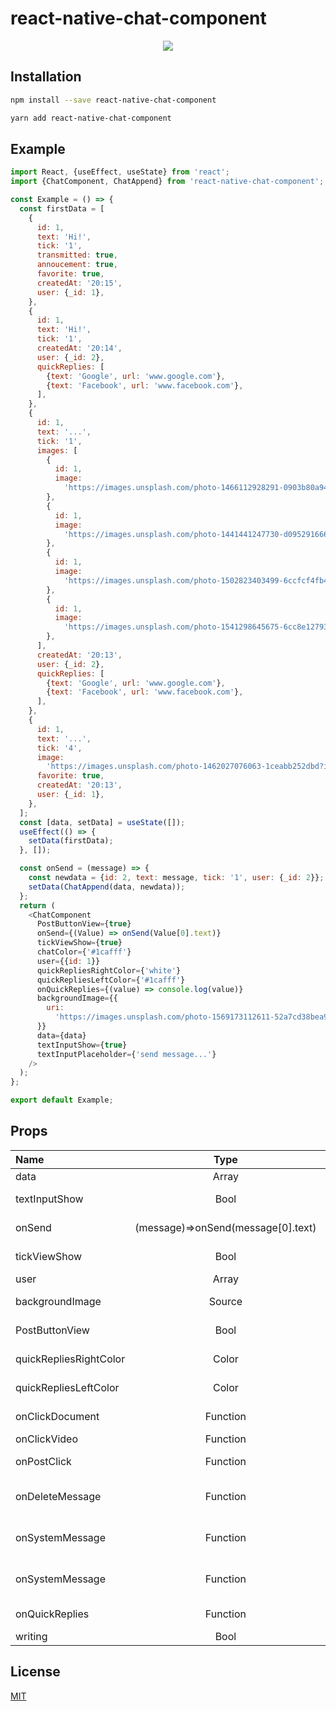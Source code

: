 # react-native-chat-component

<p align="center">
  <img src="https://user-images.githubusercontent.com/28515389/98550209-e06ea900-22ac-11eb-8570-782fd8e3dcc8.PNG">
</p>

## Installation

```bash
npm install --save react-native-chat-component

yarn add react-native-chat-component
```

## Example

```javascript
import React, {useEffect, useState} from 'react';
import {ChatComponent, ChatAppend} from 'react-native-chat-component';

const Example = () => {
  const firstData = [
    {
      id: 1,
      text: 'Hi!',
      tick: '1',
      transmitted: true,
      annoucement: true,
      favorite: true,
      createdAt: '20:15',
      user: {_id: 1},
    },
    {
      id: 1,
      text: 'Hi!',
      tick: '1',
      createdAt: '20:14',
      user: {_id: 2},
      quickReplies: [
        {text: 'Google', url: 'www.google.com'},
        {text: 'Facebook', url: 'www.facebook.com'},
      ],
    },
    {
      id: 1,
      text: '...',
      tick: '1',
      images: [
        {
          id: 1,
          image:
            'https://images.unsplash.com/photo-1466112928291-0903b80a9466?ixlib=rb-1.2.1&ixid=eyJhcHBfaWQiOjEyMDd9&auto=format&fit=crop&w=500&q=60',
        },
        {
          id: 1,
          image:
            'https://images.unsplash.com/photo-1441441247730-d09529166668?ixlib=rb-1.2.1&ixid=eyJhcHBfaWQiOjEyMDd9&auto=format&fit=crop&w=500&q=60',
        },
        {
          id: 1,
          image:
            'https://images.unsplash.com/photo-1502823403499-6ccfcf4fb453?ixlib=rb-1.2.1&ixid=eyJhcHBfaWQiOjEyMDd9&auto=format&fit=crop&w=500&q=60',
        },
        {
          id: 1,
          image:
            'https://images.unsplash.com/photo-1541298645675-6cc8e127934d?ixlib=rb-1.2.1&ixid=eyJhcHBfaWQiOjEyMDd9&auto=format&fit=crop&w=500&q=60',
        },
      ],
      createdAt: '20:13',
      user: {_id: 2},
      quickReplies: [
        {text: 'Google', url: 'www.google.com'},
        {text: 'Facebook', url: 'www.facebook.com'},
      ],
    },
    {
      id: 1,
      text: '...',
      tick: '4',
      image:
        'https://images.unsplash.com/photo-1462027076063-1ceabb252dbd?ixlib=rb-1.2.1&ixid=eyJhcHBfaWQiOjEyMDd9&auto=format&fit=crop&w=500&q=60',
      favorite: true,
      createdAt: '20:13',
      user: {_id: 1},
    },
  ];
  const [data, setData] = useState([]);
  useEffect(() => {
    setData(firstData);
  }, []);

  const onSend = (message) => {
    const newdata = {id: 2, text: message, tick: '1', user: {_id: 2}};
    setData(ChatAppend(data, newdata));
  };
  return (
    <ChatComponent
      PostButtonView={true}
      onSend={(Value) => onSend(Value[0].text)}
      tickViewShow={true}
      chatColor={'#1cafff'}
      user={{id: 1}}
      quickRepliesRightColor={'white'}
      quickRepliesLeftColor={'#1cafff'}
      onQuickReplies={(value) => console.log(value)}
      backgroundImage={{
        uri:
          'https://images.unsplash.com/photo-1569173112611-52a7cd38bea9?ixlib=rb-1.2.1&ixid=eyJhcHBfaWQiOjEyMDd9&auto=format&fit=crop&w=500&q=60',
      }}
      data={data}
      textInputShow={true}
      textInputPlaceholder={'send message...'}
    />
  );
};

export default Example;
```

## Props

| Name                   |                Type                |                 Description |
| :--------------------- | :--------------------------------: | --------------------------: |
| data                   |               Array                |                message data |
| textInputShow          |                Bool                |          Text input visible |
| onSend                 | (message)=>onSend(message[0].text) |            Text input value |
| tickViewShow           |                Bool                |       message state visible |
| user                   |               Array                |               user={{id:1}} |
| backgroundImage        |               Source               |            Background Image |
| PostButtonView         |                Bool                |         Post Button Visible |
| quickRepliesRightColor |               Color                |    quickReplies Right Color |
| quickRepliesLeftColor  |               Color                |     quickReplies Left Color |
| onClickDocument        |              Function              |              Document Click |
| onClickVideo           |              Function              |                 Video Click |
| onPostClick            |              Function              |           Post Button Click |
| onDeleteMessage        |              Function              | Message delete button Click |
| onSystemMessage        |              Function              | System message button Click |
| onSystemMessage        |              Function              | System message button Click |
| onQuickReplies         |              Function              | onQuickReplies button Click |
| writing                |                Bool                |                     writing |

## License

[MIT](https://choosealicense.com/licenses/mit/)
